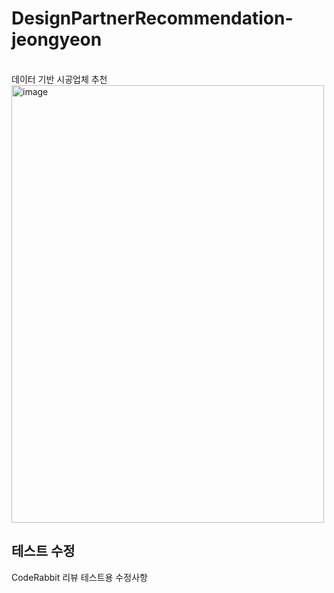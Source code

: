 # DesignPartnerRecommendation-jeongyeon
<br>데이터 기반 시공업체 추천<br>
<img width="500" height="700" alt="image" src="https://github.com/user-attachments/assets/346848a8-a386-4e2e-8339-32827c2e15ca" />
## 테스트 수정
CodeRabbit 리뷰 테스트용 수정사항
